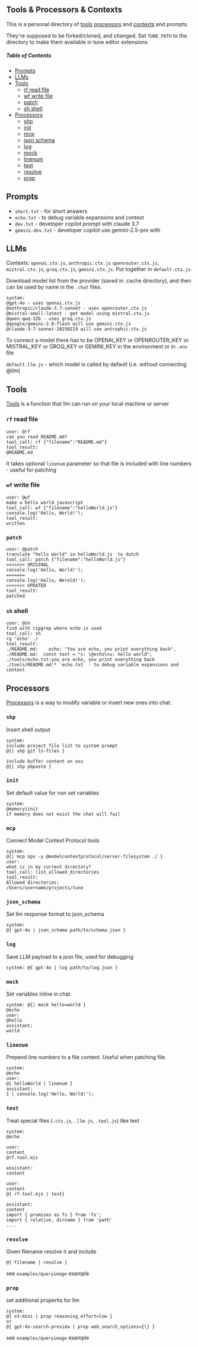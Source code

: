 ## Tools & Processors & Contexts
This is a personal directory of [tools](https://iovdin.github.io/tune/template-language/tools) [processors](https://iovdin.github.io/tune/template-language/tools) and [contexts](https://iovdin.github.io/tune/template-language/context) and prompts.

They're supposed to be forked/cloned, and changed.
Set `TUNE_PATH` to the directory to make them available in tune editor extensions

##### Table of Contents  
- [Prompts](#prompts)  
- [LLMs](#llms)
- [Tools](#tools)
  - [rf read file](#rf-read-file)
  - [wf write file](#wf-write-file)
  - [patch](#patch)
  - [sh shell](#sh-shell)
- [Processors](#processors)
  - [shp](#shp)
  - [init](#init)
  - [mcp](#mcp)
  - [json schema](#json_schema)
  - [log](#log)
  - [mock](#mock)
  - [linenum](#linenum)
  - [text](#text)
  - [resolve](#resolve)
  - [prop](#prop)


## Prompts
* `short.txt` - for short answers
* `echo.txt` - to debug variable expansions and context
* `dev.txt` - developer copilot prompt with claude 3.7
* `gemini-dev.txt` - developer copilot use gemini-2.5-pro with

## LLMs
Contexts: `openai.ctx.js`, `anthropic.ctx.js` `openrouter.ctx.js`, `mistral.ctx.js`, `groq.ctx.js`, `gemini.ctx.js`.
Put together in `default.ctx.js`.

Download model list from the provider (saved in .cache directory), and then can be used by name in the `.chat` files.
```chat
system:
@gpt-4o - uses openai.ctx.js
@anthropic/claude-3.7-sonnet - uses openrouter.ctx.js
@mistral-small-latest - get model using mistral.ctx.js
@qwen-qwq-32b - uses groq.ctx.js
@google/gemini-2.0-flash will use gemini.ctx.js
@claude-3-7-sonnet-20250219 will use antrophic.ctx.js
```
To connect a model there has to be OPENAI_KEY or OPENROUTER_KEY or MISTRAL_KEY or GROQ_KEY or GEMINI_KEY in the environment or in `.env` file


`default.llm.js` - which model is called by default (i.e. without connecting @llm)

## Tools
[Tools](https://iovdin.github.io/tune/template-language/tools) is a function that llm can run on your local machine or server

### `rf` read file
```chat
user: @rf
can you read README.md?
tool_call: rf {"filename":"README.md"}
tool_result: 
@README.md
```
It takes optional `linenum` parameter so that file is included with line numbers - useful for patching

### `wf` write file
```chat
user: @wf 
make a hello world javascript
tool_call: wf {"filename":"helloWorld.js"}
console.log('Hello, World!');
tool_result:
written
```

### `patch`
```chat
user: @patch
translate "hello world" in helloWorld.js  to dutch
tool_call: patch {"filename":"helloWorld.js"}
<<<<<<< ORIGINAL
console.log('Hello, World!');
=======
console.log('Hallo, Wereld!');
>>>>>>> UPDATED
tool_result:
patched
```

### `sh` shell

```
user: @sh
find with ripgrep where echo is used
tool_call: sh
rg 'echo' ./
tool_result: 
./README.md:    echo: "You are echo, you print everything back",
./README.md:  const text = "s: \@echo\nu: hello world";
./tools/echo.txt:you are echo, you print everything back
./tools/README.md:* `echo.txt` - to debug variable expansions and context
```


## Processors
[Processors](https://iovdin.github.io/tune/template-language/processors) is a way to modify variable or insert new ones into chat.

### `shp`
Insert shell output
```chat
system:
include project file list to system prompt
@{| shp git ls-files }

include buffer content on osx
@{| shp pbpaste }
```

### `init` 
Set default value for non set variables

```chat
system:
@memory|init 
if memory does not exist the chat will fail
```

### `mcp` 
Connect Model Context Protocol tools
```chat
system: 
@{| mcp npx -y @modelcontextprotocol/server-filesystem ./ }
user: 
what is in my current directory?
tool_call: list_allowed_directories
tool_result: 
Allowed directories:
/Users/username/projects/tune
```
### `json_schema`
Set llm response format to json_schema
```chat
system: 
@{ gpt-4o | json_schema path/to/schema.json }
```

### `log` 
Save LLM payload to a json file, used for debugging
```chat
system: @{ gpt-4o | log path/to/log.json }
```

### `mock` 
Set variables inline in chat. 
```
system: @{| mock hello=world } 
@echo
user: 
@hello
assistant:
world
```

### `linenum`
Prepend line numbers to a file content. 
Useful when patching file.
```chat
system:
@echo
user: 
@{ helloWorld | linenum }
assistant:
1 | console.log('Hello, World!');
```

### `text`
Treat special files (`.ctx.js`, `.llm.js`, `.tool.js`)  like text
```chat
system: 
@echo

user: 
content 
@rf.tool.mjs

assistant: 
content

user: 
content
@{ rf.tool.mjs | text}

assistant: 
content
import { promises as fs } from 'fs';
import { relative, dirname } from 'path' 
....
```

### `resolve`
Given filename resolve it and include

```chat
@{ filename | resolve }
```

see `examples/queryimage` example

### `prop`
set additional propertis for llm

```chat
system: 
@{ o3-mini | prop reasoning_effort=low }
or
@{ gpt-4o-search-preview | prop web_search_options={\} }
```

see `examples/queryimage` example

